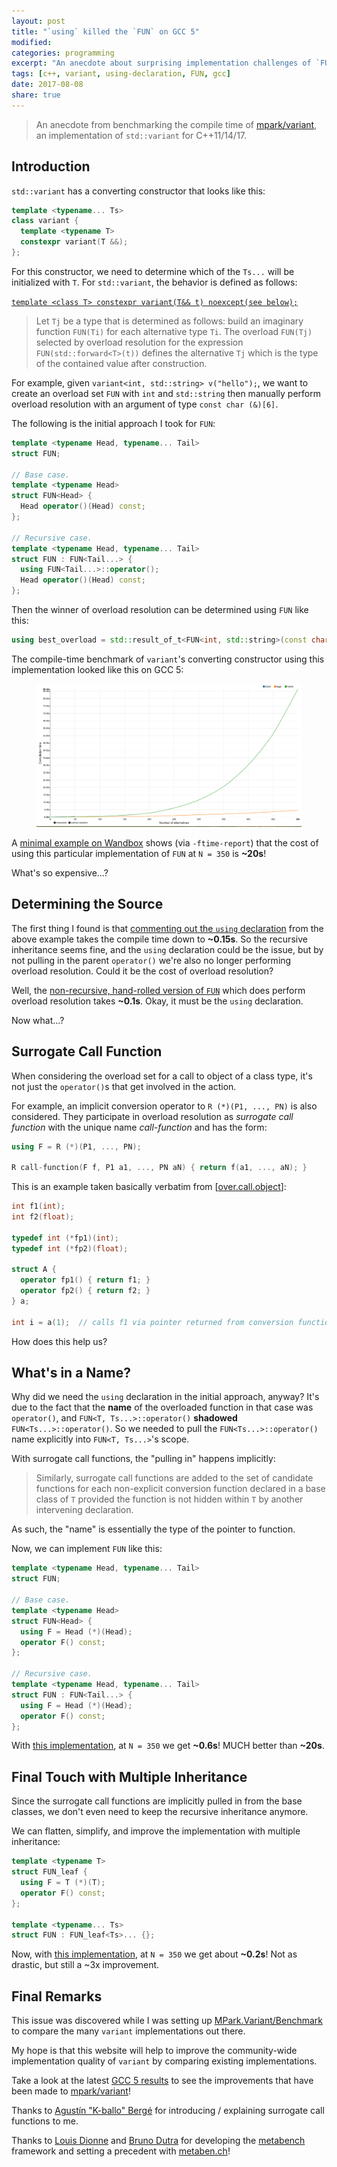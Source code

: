 ```yaml
---
layout: post
title: "`using` killed the `FUN` on GCC 5"
modified:
categories: programming
excerpt: "An anecdote about surprising implementation challenges of `FUN`."
tags: [c++, variant, using-declaration, FUN, gcc]
date: 2017-08-08
share: true
---
```


> An anecdote from benchmarking the compile time of [mpark/variant],
> an implementation of `std::variant` for C++11/14/17.

## Introduction

`std::variant` has a converting constructor that looks like this:

```c++
template <typename... Ts>
class variant {
  template <typename T>
  constexpr variant(T &&);
};
```

For this constructor, we need to determine which of the `Ts...` will be
initialized with `T`. For `std::variant`, the behavior is defined as follows:

[`template <class T> constexpr variant(T&& t) noexcept(see below);`](http://eel.is/c++draft/variant#ctor-12)

> Let `Tj` be a type that is determined as follows: build an imaginary
> function `FUN(Ti)` for each alternative type `Ti`. The overload `FUN(Tj)`
> selected by overload resolution for the expression
> `FUN(std::forward<T>(t))` defines the alternative `Tj` which is the type
> of the contained value after construction.

For example, given `variant<int, std::string> v("hello");`, we want to create
an overload set `FUN` with `int` and `std::string` then manually perform
overload resolution with an argument of type `const char (&)[6]`.

The following is the initial approach I took for `FUN`:

```c++
template <typename Head, typename... Tail>
struct FUN;

// Base case.
template <typename Head>
struct FUN<Head> {
  Head operator()(Head) const;
};

// Recursive case.
template <typename Head, typename... Tail>
struct FUN : FUN<Tail...> {
  using FUN<Tail...>::operator();
  Head operator()(Head) const;
};
```

Then the winner of overload resolution can be determined using `FUN` like this:

```c++
using best_overload = std::result_of_t<FUN<int, std::string>(const char (&)[6])>;
```

The compile-time benchmark of `variant`'s converting constructor using this
implementation looked like this on GCC 5:

<figure>
  <img src="/images/bench.png" alt="Compile-time Benchmark">
</figure>

A [minimal example on Wandbox] shows (via `-ftime-report`) that the cost of
using this particular implementation of `FUN` at `N = 350` is __~20s__!

What's so expensive...?

[mpark/variant]: https://github.com/mpark/variant
[minimal example on Wandbox]: https://wandbox.org/permlink/rcmDjQCaF311MvkB

## Determining the Source

The first thing I found is that [commenting out the `using` declaration] from
the above example takes the compile time down to __~0.15s__. So the recursive
inheritance seems fine, and the `using` declaration could be the issue,
but by not pulling in the parent `operator()` we're also no longer performing
overload resolution. Could it be the cost of overload resolution?

Well, the [non-recursive, hand-rolled version of `FUN`] which does perform
overload resolution takes __~0.1s__. Okay, it must be the `using`
declaration.

Now what...?

[commenting out the `using` declaration]: https://wandbox.org/permlink/ex7gpsGblVzC6Ahb
[non-recursive, hand-rolled version of `FUN`]: https://wandbox.org/permlink/H0GzXu1mP7mF0zvt

## Surrogate Call Function

When considering the overload set for a call to object of a class type,
it's not just the `operator()`s that get involved in the action.

For example, an implicit conversion operator to `R (*)(P1, ..., PN)` is also
considered. They participate in overload resolution as _surrogate call function_
with the unique name _call-function_ and has the form:

```c++
using F = R (*)(P1, ..., PN);

R call-function(F f, P1 a1, ..., PN aN) { return f(a1, ..., aN); }
```

This is an example taken basically verbatim from [[over.call.object]]:

```c++
int f1(int);
int f2(float);

typedef int (*fp1)(int);
typedef int (*fp2)(float);

struct A {
  operator fp1() { return f1; }
  operator fp2() { return f2; }
} a;

int i = a(1);  // calls f1 via pointer returned from conversion function
```

How does this help us?

[over.call.object]: http://eel.is/c++draft/over.call.object#4

## What's in a Name?

Why did we need the `using` declaration in the initial approach, anyway?
It's due to the fact that the __name__ of the overloaded function in
that case was `operator()`, and `FUN<T, Ts...>::operator()` __shadowed__
`FUN<Ts...>::operator()`. So we needed to pull the
`FUN<Ts...>::operator()` name explicitly into `FUN<T, Ts...>`'s scope.

With surrogate call functions, the "pulling in" happens implicitly:

> Similarly, surrogate call functions are added to the set of candidate
> functions for each non-explicit conversion function declared in a base
> class of `T` provided the function is not hidden within `T` by another
> intervening declaration.

As such, the "name" is essentially the type of the pointer to function.

Now, we can implement `FUN` like this:

```c++
template <typename Head, typename... Tail>
struct FUN;

// Base case.
template <typename Head>
struct FUN<Head> {
  using F = Head (*)(Head);
  operator F() const;
};

// Recursive case.
template <typename Head, typename... Tail>
struct FUN : FUN<Tail...> {
  using F = Head (*)(Head);
  operator F() const;
};
```

With [this implementation](https://wandbox.org/permlink/KQm3wbkCufSvOmoJ),
at `N = 350` we get __~0.6s__! MUCH better than __~20s__.

## Final Touch with Multiple Inheritance

Since the surrogate call functions are implicitly pulled in from the base
classes, we don't even need to keep the recursive inheritance anymore.

We can flatten, simplify, and improve the implementation with multiple
inheritance:

```c++
template <typename T>
struct FUN_leaf {
  using F = T (*)(T);
  operator F() const;
};

template <typename... Ts>
struct FUN : FUN_leaf<Ts>... {};
```

Now, with [this implementation](https://wandbox.org/permlink/wJk5gmghjNMl0tBq),
at `N = 350` we get about __~0.2s__! Not as drastic, but still a ~3x improvement.

## Final Remarks

This issue was discovered while I was setting up [MPark.Variant/Benchmark] to
compare the many `variant` implementations out there.

My hope is that this website will help to improve the community-wide
implementation quality of `variant` by comparing existing implementations.

Take a look at the latest [GCC 5 results] to see the improvements that
have been made to [mpark/variant]!

Thanks to [Agustín "K-ballo" Bergé] for introducing / explaining
surrogate call functions to me.

Thanks to [Louis Dionne] and [Bruno Dutra] for developing the [metabench]
framework and setting a precedent with [metaben.ch]!

[MPark.Variant/Benchmark]: https://mpark.github.io/variant
[GCC 5 results]: https://mpark.github.io/variant/compile_time/gcc-5/ctor.fwd/index.html
[Agustín "K-ballo" Bergé]: https://github.com/K-ballo
[metabench]: https://github.com/ldionne/metabench
[metaben.ch]: http://metaben.ch
[Louis Dionne]: https://github.com/ldionne
[Bruno Dutra]: https://github.com/brunocodutra
